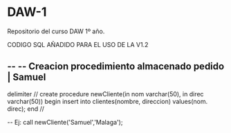# DAW-1
Repositorio del curso DAW 1º año.

CODIGO SQL AÑADIDO PARA EL USO DE LA V1.2

--
-- Creacion procedimiento almacenado pedido | Samuel
--

delimiter //
create procedure newCliente(in nom varchar(50), in direc varchar(50))
begin
	insert into clientes(nombre, direccion) values(nom. direc);
end
//

-- Ej: call newCliente('Samuel','Malaga');
